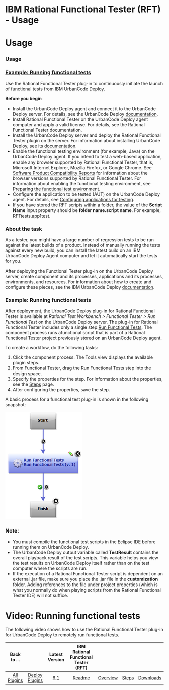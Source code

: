 
IBM Rational Functional Tester (RFT) - Usage
============================================

# Usage


### Usage




### [Example: Running functional tests](#component_process_run)

Use the Rational Functional Tester plug-in to continuously initiate the launch of functional tests from IBM UrbanCode Deploy.

**Before you begin**

* Install the UrbanCode Deploy agent and connect it to the UrbanCode Deploy server. For details, see the UrbanCode Deploy [documentation](http://www-01.ibm.com/support/knowledgecenter/SS4GSP/ucd_welcome.html).
* Install Rational Functional Tester on the UrbanCode Deploy agent computer and apply a valid license. For details, see the Rational Functional Tester documentation.
* Install the UrbanCode Deploy server and deploy the Rational Functional Tester plugin on the server. For information about installing UrbanCode Deploy, see its [documentation](http://www-01.ibm.com/support/knowledgecenter/SS4GSP/ucd_welcome.html).
* Enable the functional testing environment (for example, Java) on the UrbanCode Deploy agent. If you intend to test a web-based application, enable any browser supported by Rational Functional Tester, that is, Microsoft Internet Explorer, Mozilla Firefox, or Google Chrome. See [Software Product Compatibility Reports](http://www-969.ibm.com/software/reports/compatibility/clarity/index.html) for information about the browser versions supported by Rational Functional Tester. For information about enabling the functional testing environment, see [Preparing the functional test environment](http://www-01.ibm.com/support/knowledgecenter/SSBLQQ_8.6.0/com.ibm.rational.test.ft.doc/topics/t_preparerft.html).
* Configure the application to be tested (AUT) on the UrbanCode Deploy agent. For details, see [Configuring applications for testing](http://www-01.ibm.com/support/knowledgecenter/SSBLQQ_8.6.0/com.ibm.rational.test.ft.doc/topics/ConfiguringAppsTesting.html).
* If you have stored the RFT scripts within a folder, the value of the **Script Name** input property should be **folder name.script name**. For example, RFTtests.app1test.

### About the task

As a tester, you might have a large number of regression tests to be run against the latest builds of a product. Instead of manually running the tests against every new build, you can install the latest build on an IBM UrbanCode Deploy Agent computer and let it automatically start the tests for you.

After deploying the Functional Tester plug-in on the UrbanCode Deploy server, create component and its processes, applications and its processes, environments, and resources. For information about how to create and configure these pieces, see the IBM UrbanCode Deploy [documentation](http://www.ibm.com/support/knowledgecenter/SS4GSP/ucd_welcome.html).

### Example: Running functional tests

After deployment, the UrbanCode Deploy plug-in for Rational Functional Tester is available at *Rational Test Workbench > Functional Tester > Run Functional Test* on the UrbanCode Deploy server. The plug-in for Rational Functional Tester includes only a single step:[Run Functional Tests](https://urbancode.github.io/IBM-UCx-PLUGIN-DOCS/UCD/RFT-UCD/steps.html/#run_functional_tests "Run Functional Tests"). The component process runs afunctional script that is part of a Rational Functional Tester project previously stored on an UrbanCode Deploy agent.

To create a workflow, do the following tasks:

1. Click the component process. The Tools view displays the available plugin steps.
2. From Functional Tester, drag the Run Functional Tests step into the design space.
3. Specify the properties for the step. For information about the properties, see the [Steps](https://urbancode.github.io/IBM-UCx-PLUGIN-DOCS/UCD/RFT-UCD/steps.html) page.
4. After configuring the properties, save the step.

A basic process for a functional test plug-in is shown in the following snapshot:

[![Run functional tests basic flow](rft_basic_flow.png)](rft_basic_flow.png)

### Note:

* You must compile the functional test scripts in the Eclipse IDE before running them on UrbanCode Deploy.
* The UrbanCode Deploy output variable called **TestResult** contains the overall playback result of the test scripts. This variable helps you view the test results on UrbanCode Deploy itself rather than on the test computer where the scripts are run.
* If the execution of a Rational Functional Tester script is dependent on an external .jar file, make sure you place the .jar file in the **customization** folder. Adding references to the file under project properties (which is what you normally do when playing scripts from the Rational Functional Tester IDE) will not suffice.


Video: Running functional tests
===============================

The following video shows how to use the Rational Functional Tester plug-in for UrbanCode Deploy to remotely run functional tests.



|Back to ...||Latest Version|IBM Rational Functional Tester (RFT) ||||
| :---: | :---: | :---: | :---: | :---: | :---: | :---: |
|[All Plugins](../../index.md)|[Deploy Plugins](../README.md)|[6.1](https://raw.githubusercontent.com/UrbanCode/IBM-UCD-PLUGINS/main/files/RFT-UCD/RFT-UCD-FunctionalTest-6.1.zip)|[Readme](README.md)|[Overview](overview.md)|[Steps](steps.md)|[Downloads](downloads.md)|
